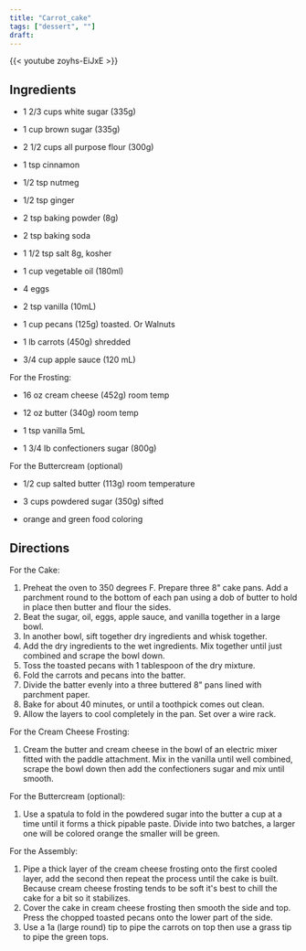 ```yaml
---
title: "Carrot_cake"
tags: ["dessert", ""]
draft:
---
```


{{< youtube zoyhs-EiJxE  >}}

## Ingredients

-   1 2/3 cups white sugar (335g)

-   1 cup brown sugar (335g)

-   2 1/2 cups all purpose flour (300g)

-   1 tsp cinnamon

-   1/2 tsp nutmeg

-   1/2 tsp ginger

-   2 tsp baking powder (8g)

-   2 tsp baking soda

-   1 1/2 tsp salt 8g, kosher

-   1 cup vegetable oil (180ml)

-   4 eggs

-   2 tsp vanilla (10mL)

-   1 cup pecans (125g) toasted. Or Walnuts

-   1 lb carrots (450g) shredded

-   3/4 cup apple sauce (120 mL)

For the Frosting:

-   16 oz cream cheese (452g) room temp

-   12 oz butter (340g) room temp

-   1 tsp vanilla 5mL

-   1 3/4 lb confectioners sugar (800g)

For the Buttercream (optional)

-   1/2 cup salted butter (113g) room temperature

-   3 cups powdered sugar (350g) sifted

-   orange and green food coloring

## Directions

For the Cake:

1. Preheat the oven to 350 degrees F. Prepare three 8" cake pans. Add a parchment round to the bottom of each pan using a dob of butter to hold in place then butter and flour the sides.
2. Beat the sugar, oil, eggs, apple sauce, and vanilla together in a large bowl.
3. In another bowl, sift together dry ingredients and whisk together.
4. Add the dry ingredients to the wet ingredients. Mix together until just combined and scrape the bowl down.
5. Toss the toasted pecans with 1 tablespoon of the dry mixture.
6. Fold the carrots and pecans into the batter.
7. Divide the batter evenly into a three buttered 8" pans lined with parchment paper. 
8. Bake for about 40 minutes, or until a toothpick comes out clean.
9. Allow the layers to cool completely in the pan. Set over a wire rack.

For the Cream Cheese Frosting:

1. Cream the butter and cream cheese in the bowl of an electric mixer fitted with the paddle attachment. Mix in the vanilla until well combined, scrape the bowl down then add the confectioners sugar and mix until smooth.

For the Buttercream (optional):

1. Use a spatula to fold in the powdered sugar into the butter a cup at a time until it forms a thick pipable paste. Divide into two batches, a larger one will be colored orange the smaller will be green.

For the Assembly:

1. Pipe a thick layer of the cream cheese frosting onto the first cooled layer, add the second then repeat the process until the cake is built. Because cream cheese frosting tends to be soft it's best to chill the cake for a bit so it stabilizes.
2. Cover the cake in cream cheese frosting then smooth the side and top.
Press the chopped toasted pecans onto the lower part of the side.
3. Use a 1a (large round) tip to pipe the carrots on top then use a grass tip to pipe the green tops.